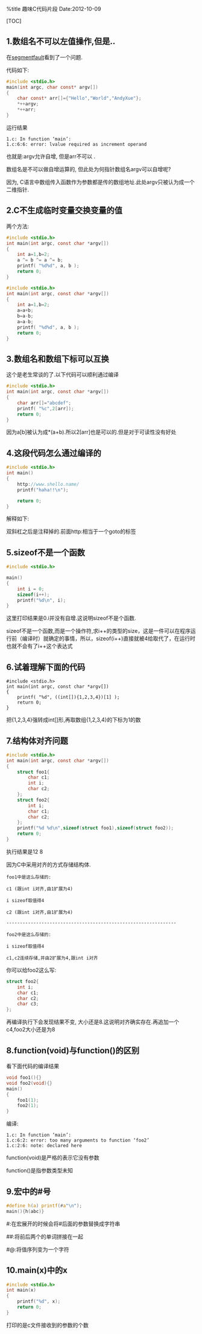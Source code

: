 %title 趣味C代码片段
Date:2012-10-09

[TOC]

## 1.数组名不可以左值操作,但是..

在[segmentfault](http://segmentfault.com/q/1010000000120220)看到了一个问题.

代码如下:

```c
#include <stdio.h>
main(int argc, char const* argv[])
{
    char const* arr[]={"Hello","World","AndyXue"};
    *++argv;
    *++arr; 
}
```

运行结果

```
1.c: In function ‘main’:
1.c:6:6: error: lvalue required as increment operand
```
也就是:argv允许自增, 但是arr不可以 .

数组名是不可以做自增运算的, 但此处为何指针数组名argv可以自增呢?

因为, C语言中数组传入函数作为参数都是传的数组地址.此处argv只被认为成一个二维指针.

## 2.C不生成临时变量交换变量的值

两个方法:

```c
#include <stdio.h>
int main(int argc, const char *argv[])
{
	int a=1,b=2;
	a ^= b ^= a ^= b;
	printf( "%d%d", a, b );
	return 0;
}
```

```c
#include <stdio.h>
int main(int argc, const char *argv[])
{
	int a=1,b=2;
	a=a+b;
	b=a-b;
	a=a-b;
	printf( "%d%d", a, b );
	return 0;
}
```

## 3.数组名和数组下标可以互换

这个是老生常谈的了.以下代码可以顺利通过编译
```c
#include <stdio.h>
int main(int argc, const char *argv[])
{
	char arr[]="abcdef";
	printf( "%c",2[arr]);
	return 0;
}
```
因为a[b]被认为成*(a+b).所以2[arr]也是可以的.但是对于可读性没有好处

## 4.这段代码怎么通过编译的

```c
#include <stdio.h>
int main()
{
    http://www.shello.name/
    printf("haha!!\n");

    return 0;
}
```

解释如下: 

双斜杠之后是注释掉的.前面http:相当于一个goto的标签

## 5.sizeof不是一个函数

```c
#include <stdio.h>

main()
{
	int i = 0; 
	sizeof(i++); 
	printf("%d\n", i);
}
```

这里打印结果是0.i并没有自增.这说明sizeof不是个函数.

sizeof不是一个函数,而是一个操作符,求i++的类型的size，这是一件可以在程序运行前（编译时）就确定的事情，所以，sizeof(i++)直接就被4给取代了，在运行时也就不会有了i++这个表达式

## 6.试着理解下面的代码

```
#include <stdio.h>  
int main(int argc, const char *argv[])  
{  
	printf( "%d", ((int[]){1,2,3,4})[1] );  
	return 0;  
}   
```

把{1,2,3,4}强转成int[]形,再取数组{1,2,3,4}的下标为1的数

## 7.结构体对齐问题

```c
#include <stdio.h>  
int main(int argc, const char *argv[])  
{  
	struct foo1{  
		char c1;  
		int i;  
		char c2;  
	};  
	struct foo2{  
		int i;  
		char c1;  
		char c2;  
	};  
	printf("%d %d\n",sizeof(struct foo1),sizeof(struct foo2));  
	return 0;  
}  
```

执行结果是12 8

因为C中采用对齐的方式存储结构体.

```
foo1中是这么存储的:

c1 (跟int i对齐,由1扩展为4)

i sizeof取值得4

c2 (跟int i对齐,由1扩展为4)

---------------------------------------------------------------

foo2中是这么存储的:

i sizeof取值得4

c1,c2连续存储,并由2扩展为4,跟int i对齐
```

你可以给foo2这么写:
```c
struct foo2{  
	int i;  
	char c1;  
	char c2;  
	char c3; 
};  
```
再编译执行下会发现结果不变, 大小还是8.这说明对齐确实存在.再追加一个c4,foo2大小还是为8

## 8.function(void)与function()的区别

看下面代码的编译结果
```c
void foo1(){}
void foo2(void){}
main()
{
	foo1(1); 
	foo2(1); 
}
```
编译:
```
1.c: In function ‘main’:
1.c:6:2: error: too many arguments to function ‘foo2’
1.c:2:6: note: declared here
```
function(void)是严格的表示它没有参数

function()是指参数类型未知

## 9.宏中的#号

```c
#define h(a) printf(#a"\n");
main(){h(abc)}
```

\#:在宏展开的时候会将#后面的参数替换成字符串

\#\#:将前后两个的单词拼接在一起

\#@:将值序列变为一个字符

## 10.main(x)中的x

```c
#include <stdio.h>
int main(x)
{
	printf("%d", x);
	return 0;
}
```
打印的是c文件接收到的参数的个数
